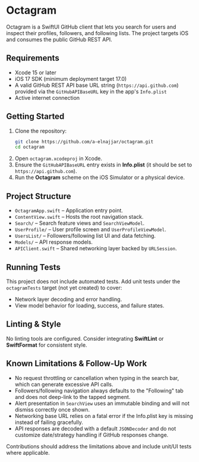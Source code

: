 # Octagram

Octagram is a SwiftUI GitHub client that lets you search for users and inspect their profiles, followers, and following lists. The project targets iOS and consumes the public GitHub REST API.

## Requirements
- Xcode 15 or later
- iOS 17 SDK (minimum deployment target 17.0)
- A valid GitHub REST API base URL string (`https://api.github.com`) provided via the `GitHubAPIBaseURL` key in the app's `Info.plist`
- Active internet connection

## Getting Started
1. Clone the repository:
   ```bash
   git clone https://github.com/a-elnajjar/octagram.git
   cd octagram
   ```
2. Open `octagram.xcodeproj` in Xcode.
3. Ensure the `GitHubAPIBaseURL` entry exists in **Info.plist** (it should be set to `https://api.github.com`).
4. Run the **Octagram** scheme on the iOS Simulator or a physical device.

## Project Structure
- `OctagramApp.swift` – Application entry point.
- `ContentView.swift` – Hosts the root navigation stack.
- `Search/` – Search feature views and `SearchViewModel`.
- `UserProfile/` – User profile screen and `UserProfileViewModel`.
- `UsersList/` – Followers/following list UI and data fetching.
- `Models/` – API response models.
- `APIClient.swift` – Shared networking layer backed by `URLSession`.

## Running Tests
This project does not include automated tests. Add unit tests under the `octagramTests` target (not yet created) to cover:
- Network layer decoding and error handling.
- View model behavior for loading, success, and failure states.

## Linting & Style
No linting tools are configured. Consider integrating **SwiftLint** or **SwiftFormat** for consistent style.

## Known Limitations & Follow-Up Work
- No request throttling or cancellation when typing in the search bar, which can generate excessive API calls.
- Followers/following navigation always defaults to the "Following" tab and does not deep-link to the tapped segment.
- Alert presentation in `SearchView` uses an immutable binding and will not dismiss correctly once shown.
- Networking base URL relies on a fatal error if the Info.plist key is missing instead of failing gracefully.
- API responses are decoded with a default `JSONDecoder` and do not customize date/strategy handling if GitHub responses change.

Contributions should address the limitations above and include unit/UI tests where applicable.
